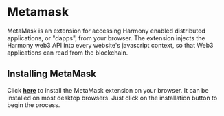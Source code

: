 # Metamask

MetaMask is an extension for accessing Harmony enabled distributed applications, or "dapps", from your browser. The extension injects the Harmony web3 API into every website's javascript context, so that Web3 applications can read from the blockchain.

## Installing MetaMask&#x20;

Click [**here**](https://metamask.io/download/) to install the MetaMask extension on your browser. It can be installed on most desktop browsers. Just click on the installation button to begin the process.

